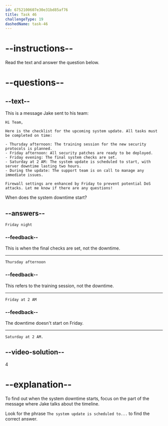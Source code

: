 ```yaml
---
id: 6752100607e30e31bd85af76
title: Task 46
challengeType: 19
dashedName: task-46
---
```

<!-- READING -->

# --instructions--

Read the text and answer the question below.

# --questions--

## --text--

This is a message Jake sent to his team:

`Hi Team,`

`Here is the checklist for the upcoming system update. All tasks must be completed on time:`

`- Thursday afternoon: The training session for the new security protocols is planned.`  
`- Friday afternoon: All security patches are ready to be deployed.`  
`- Friday evening: The final system checks are set.`  
`- Saturday at 2 AM: The system update is scheduled to start, with server downtime lasting two hours.`  
`- During the update: The support team is on call to manage any immediate issues.` 
  
`Firewall settings are enhanced by Friday to prevent potential DoS attacks. Let me know if there are any questions!`

When does the system downtime start?

## --answers--

`Friday night`

### --feedback--

This is when the final checks are set, not the downtime.

---

`Thursday afternoon`

### --feedback--

This refers to the training session, not the downtime.

---

`Friday at 2 AM`

### --feedback--

The downtime doesn't start on Friday.

---

`Saturday at 2 AM.`

## --video-solution--

4

# --explanation--

To find out when the system downtime starts, focus on the part of the message where Jake talks about the timeline. 

Look for the phrase `The system update is scheduled to...` to find the correct answer.
